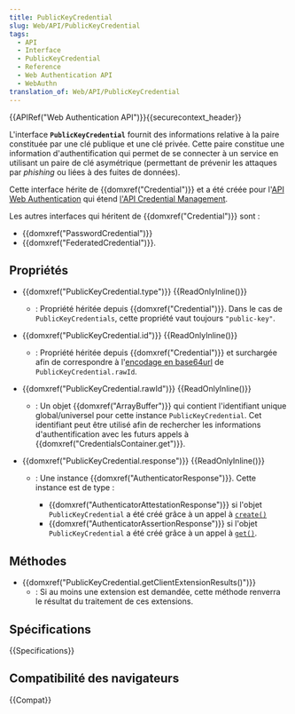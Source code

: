 ```yaml
---
title: PublicKeyCredential
slug: Web/API/PublicKeyCredential
tags:
  - API
  - Interface
  - PublicKeyCredential
  - Reference
  - Web Authentication API
  - WebAuthn
translation_of: Web/API/PublicKeyCredential
---
```

{{APIRef("Web Authentication API")}}{{securecontext_header}}

L'interface **`PublicKeyCredential`** fournit des informations relative à la paire constituée par une clé publique et une clé privée. Cette paire constitue une information d'authentification qui permet de se connecter à un service en utilisant un paire de clé asymétrique (permettant de prévenir les attaques par _phishing_ ou liées à des fuites de données).

Cette interface hérite de {{domxref("Credential")}} et a été créée pour l'[API Web Authentication](/fr/docs/Web/API/Web_Authentication_API) qui étend [l'API Credential Management](/fr/docs/Web/API/Credential_Management_API).

Les autres interfaces qui héritent de {{domxref("Credential")}} sont :

- {{domxref("PasswordCredential")}}
- {{domxref("FederatedCredential")}}.

## Propriétés

- {{domxref("PublicKeyCredential.type")}} {{ReadOnlyInline()}}
  - : Propriété héritée depuis {{domxref("Credential")}}. Dans le cas de `PublicKeyCredentials`, cette propriété vaut toujours `"public-key"`.
- {{domxref("PublicKeyCredential.id")}} {{ReadOnlyInline()}}
  - : Propriété héritée depuis {{domxref("Credential")}} et surchargée afin de correspondre à l'[encodage en base64url](/fr/docs/Web/API/WindowBase64/Décoder_encoder_en_base64) de `PublicKeyCredential.rawId`.
- {{domxref("PublicKeyCredential.rawId")}} {{ReadOnlyInline()}}
  - : Un objet {{domxref("ArrayBuffer")}} qui contient l'identifiant unique global/universel pour cette instance `PublicKeyCredential`. Cet identifiant peut être utilisé afin de rechercher les informations d'authentification avec les futurs appels à {{domxref("CredentialsContainer.get")}}.
- {{domxref("PublicKeyCredential.response")}} {{ReadOnlyInline()}}

  - : Une instance {{domxref("AuthenticatorResponse")}}. Cette instance est de type :

    - {{domxref("AuthenticatorAttestationResponse")}} si l'objet `PublicKeyCredential` a été créé grâce à un appel à [`create()`](/fr/docs/Web/API/CredentialsContainer/create)
    - {{domxref("AuthenticatorAssertionResponse")}} si l'objet `PublicKeyCredential` a été créé grâce à un appel à [`get()`](/fr/docs/Web/API/CredentialsContainer/get).

## Méthodes

- {{domxref("PublicKeyCredential.getClientExtensionResults()")}}
  - : Si au moins une extension est demandée, cette méthode renverra le résultat du traitement de ces extensions.

## Spécifications

{{Specifications}}

## Compatibilité des navigateurs

{{Compat}}
